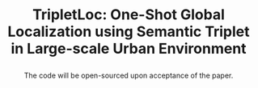 #  <p align="center"> TripletLoc: One-Shot Global Localization using Semantic Triplet in Large-scale Urban Environment </p>

<p align="center">The code will be open-sourced upon acceptance of the paper.</p>

